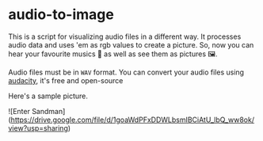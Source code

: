 # audio-to-image

This is a script for visualizing audio files in a different way. It processes audio data and uses 'em as rgb values to create a picture.
So, now you can hear your favourite musics 🎵 as well as see them as pictures 🖼. 

Audio files must be in `WAV` format. You can convert your audio files using [audacity](https://www.audacityteam.org/), it's free and open-source

Here's a sample picture.

![Enter Sandman] (https://drive.google.com/file/d/1goaWdPFxDDWLbsmIBCiAtU_lbQ_ww8ok/view?usp=sharing)
